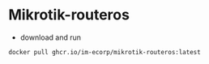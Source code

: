 # Mikrotik-routeros


* download and run 
```
docker pull ghcr.io/im-ecorp/mikrotik-routeros:latest
```
